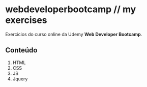# webdeveloperbootcamp // my exercises
Exercicios do curso online da Udemy **Web Developer Bootcamp**.

## Conteúdo 
1. HTML
2. CSS
3. JS
4. Jquery
